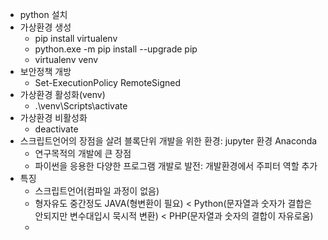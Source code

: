 * python 설치 
* 가상환경 생성
    - pip install virtualenv
    - python.exe -m pip install --upgrade pip
    - virtualenv venv
* 보안정책 개방
    - Set-ExecutionPolicy RemoteSigned
* 가상환경 활성화(venv)
    - .\venv\Scripts\activate
* 가상환경 비활성화
    - deactivate
* 스크립트언어의 장점을 살려 블록단위 개발을 위한 환경: jupyter 환경 Anaconda
    - 연구목적의 개발에 큰 장점
    - 파이썬을 응용한 다양한 프로그램 개발로 발전: 개발환경에서 주피터 역할 추가
* 특징
    - 스크립트언어(컴파일 과정이 없음)
    - 형자유도 중간정도 JAVA(형변환이 필요) < Python(문자열과 숫자가 결합은 안되지만 변수대입시 묵시적 변환) < PHP(문자열과 숫자의 결합이 자유로움)
    - 


